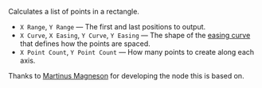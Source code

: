 Calculates a list of points in a rectangle.

   - `X Range`, `Y Range` — The first and last positions to output.
   - `X Curve`, `X Easing`, `Y Curve`, `Y Easing` — The shape of the [easing curve](vuo-nodeset://vuo.motion) that defines how the points are spaced.
   - `X Point Count`, `Y Point Count` — How many points to create along each axis.

Thanks to [Martinus Magneson](https://community.vuo.org/u/MartinusMagneson) for developing the node this is based on.
